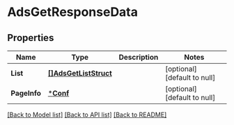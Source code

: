 # AdsGetResponseData

## Properties
Name | Type | Description | Notes
------------ | ------------- | ------------- | -------------
**List** | [**[]AdsGetListStruct**](AdsGetListStruct.md) |  | [optional] [default to null]
**PageInfo** | [***Conf**](conf.md) |  | [optional] [default to null]

[[Back to Model list]](../README.md#documentation-for-models) [[Back to API list]](../README.md#documentation-for-api-endpoints) [[Back to README]](../README.md)


